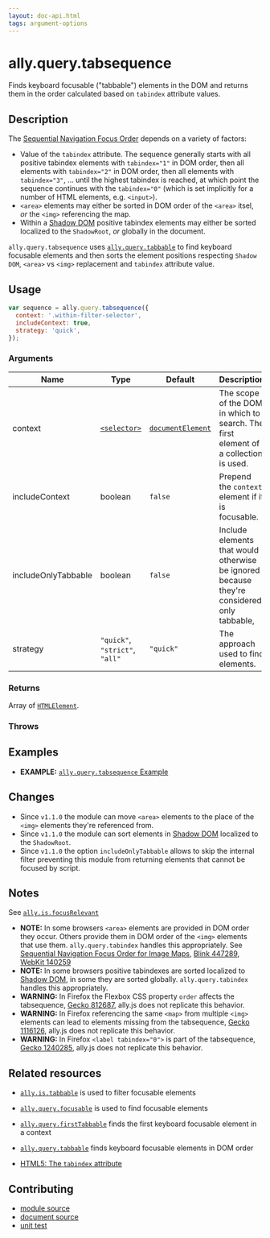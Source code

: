 ```yaml
---
layout: doc-api.html
tags: argument-options
---
```


# ally.query.tabsequence

Finds keyboard focusable ("tabbable") elements in the DOM and returns them in the order calculated based on `tabindex` attribute values.


## Description

The [Sequential Navigation Focus Order](../../concepts.md#Sequential-navigation-focus-order) depends on a variety of factors:

* Value of the `tabindex` attribute. The sequence generally starts with all positive tabindex elements with `tabindex="1"` in DOM order, then all elements with `tabindex="2"` in DOM order, then all elements with `tabindex="3"`, … until the highest tabindex is reached, at which point the sequence continues with the `tabindex="0"` (which is set implicitly for a number of HTML elements, e.g. `<input>`).
* `<area>` elements may either be sorted in DOM order of the `<area>` itsel, *or* the `<img>` referencing the map.
* Within a [Shadow DOM](http://caniuse.com/#feat=shadowdom) positive tabindex elements may either be sorted localized to the `ShadowRoot`, *or* globally in the document.

`ally.query.tabsequence` uses [`ally.query.tabbable`](tabbable.md) to find keyboard focusable elements and then sorts the element positions respecting `Shadow DOM`, `<area>` vs `<img>` replacement and `tabindex` attribute value.


## Usage

```js
var sequence = ally.query.tabsequence({
  context: '.within-filter-selector',
  includeContext: true,
  strategy: 'quick',
});
```

### Arguments

| Name | Type | Default | Description |
| ---- | ---- | ------- | ----------- |
| context | [`<selector>`](../concepts.md#Selector) | [`documentElement`](https://developer.mozilla.org/en-US/docs/Web/API/Document/documentElement) | The scope of the DOM in which to search. The first element of a collection is used. |
| includeContext | boolean | `false` | Prepend the `context` element if it is focusable. |
| includeOnlyTabbable | boolean | `false` | Include elements that would otherwise be ignored because they're considered only tabbable, |
| strategy | `"quick"`, `"strict"`, `"all"` | `"quick"` | The approach used to find elements. |

### Returns

Array of [`HTMLElement`](https://developer.mozilla.org/en/docs/Web/API/HTMLElement).

### Throws


## Examples

* **EXAMPLE:** [`ally.query.tabsequence` Example](./tabsequence.example.html)


## Changes

* Since `v1.1.0` the module can move `<area>` elements to the place of the `<img>` elements they're referenced from.
* Since `v1.1.0` the module can sort elements in [Shadow DOM](http://caniuse.com/#feat=shadowdom) localized to the `ShadowRoot`.
* Since `v1.1.0` the option `includeOnlyTabbable` allows to skip the internal filter preventing this module from returning elements that cannot be focused by script.


## Notes

See [`ally.is.focusRelevant`](../is/focus-relevant.md#Notes)

* **NOTE:** In some browsers `<area>` elements are provided in DOM order they occur. Others provide them in DOM order of the `<img>` elements that use them. `ally.query.tabindex` handles this appropriately. See [Sequential Navigation Focus Order for Image Maps](https://www.w3.org/Bugs/Public/show_bug.cgi?id=27787), [Blink 447289](https://code.google.com/p/chromium/issues/detail?id=447289), [WebKit 140259](https://bugs.webkit.org/show_bug.cgi?id=140259)
* **NOTE:** In some browsers positive tabindexes are sorted localized to [Shadow DOM](http://caniuse.com/#feat=shadowdom), in some they are sorted globally. `ally.query.tabindex` handles this appropriately.
* **WARNING:** In Firefox the Flexbox CSS property `order` affects the tabsequence, [Gecko 812687](https://bugzilla.mozilla.org/show_bug.cgi?id=812687), ally.js does not replicate this behavior.
* **WARNING:** In Firefox referencing the same `<map>` from multiple `<img>` elements can lead to elements missing from the tabsequence, [Gecko 1116126](https://bugzilla.mozilla.org/show_bug.cgi?id=1116126), ally.js does not replicate this behavior.
* **WARNING:** In Firefox `<label tabindex="0">` is part of the tabsequence, [Gecko 1240285](https://bugzilla.mozilla.org/show_bug.cgi?id=1240285), ally.js does not replicate this behavior.


## Related resources

* [`ally.is.tabbable`](../is/tabbable.md) is used to filter focusable elements
* [`ally.query.focusable`](focusable.md) is used to find focusable elements
* [`ally.query.firstTabbable`](first-tabbable.md) finds the first keyboard focusable element in a context
* [`ally.query.tabbable`](tabbable.md) finds keyboard focusable elements in DOM order

* [HTML5: The `tabindex` attribute](http://www.w3.org/TR/html5/editing.html#sequential-focus-navigation-and-the-tabindex-attribute)


## Contributing

* [module source](https://github.com/medialize/ally.js/blob/master/src/query/tabsequence.js)
* [document source](https://github.com/medialize/ally.js/blob/master/docs/api/query/tabsequence.md)
* [unit test](https://github.com/medialize/ally.js/blob/master/test/unit/query.tabsequence.test.js)

